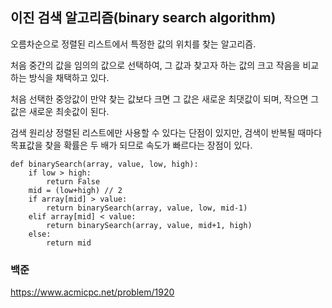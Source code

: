 ## 이진 검색 알고리즘(binary search algorithm)

오름차순으로 정렬된 리스트에서 특정한 값의 위치를 찾는 알고리즘. 

처음 중간의 값을 임의의 값으로 선택하여, 그 값과 찾고자 하는 값의 크고 작음을 비교하는 방식을 채택하고 있다. 

처음 선택한 중앙값이 만약 찾는 값보다 크면 그 값은 새로운 최댓값이 되며, 작으면 그 값은 새로운 최솟값이 된다. 

검색 원리상 정렬된 리스트에만 사용할 수 있다는 단점이 있지만, 검색이 반복될 때마다 목표값을 찾을 확률은 두 배가 되므로 속도가 빠르다는 장점이 있다.


```
def binarySearch(array, value, low, high):
	if low > high:
		return False
	mid = (low+high) // 2
	if array[mid] > value:
		return binarySearch(array, value, low, mid-1)
	elif array[mid] < value:
		return binarySearch(array, value, mid+1, high)
	else:
		return mid
```

### 백준 
https://www.acmicpc.net/problem/1920
